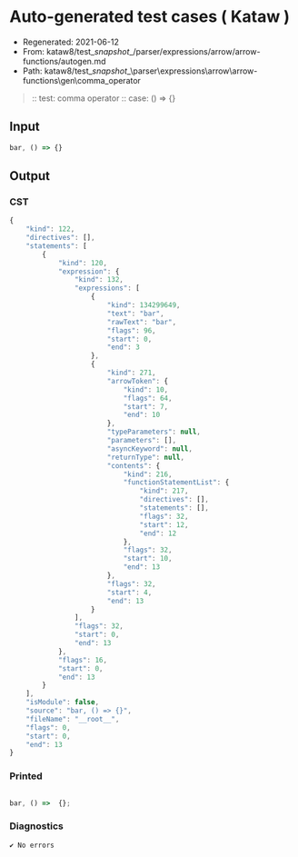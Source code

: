 # Auto-generated test cases ( Kataw )
- Regenerated: 2021-06-12
- From: kataw8/test\__snapshot__/parser/expressions/arrow/arrow-functions/autogen.md
- Path: kataw8/test\__snapshot__\parser\expressions\arrow\arrow-functions\gen\comma_operator
> :: test: comma operator
> :: case: () => {}
## Input

`````js
bar, () => {}
`````
## Output

### CST

```javascript
{
    "kind": 122,
    "directives": [],
    "statements": [
        {
            "kind": 120,
            "expression": {
                "kind": 132,
                "expressions": [
                    {
                        "kind": 134299649,
                        "text": "bar",
                        "rawText": "bar",
                        "flags": 96,
                        "start": 0,
                        "end": 3
                    },
                    {
                        "kind": 271,
                        "arrowToken": {
                            "kind": 10,
                            "flags": 64,
                            "start": 7,
                            "end": 10
                        },
                        "typeParameters": null,
                        "parameters": [],
                        "asyncKeyword": null,
                        "returnType": null,
                        "contents": {
                            "kind": 216,
                            "functionStatementList": {
                                "kind": 217,
                                "directives": [],
                                "statements": [],
                                "flags": 32,
                                "start": 12,
                                "end": 12
                            },
                            "flags": 32,
                            "start": 10,
                            "end": 13
                        },
                        "flags": 32,
                        "start": 4,
                        "end": 13
                    }
                ],
                "flags": 32,
                "start": 0,
                "end": 13
            },
            "flags": 16,
            "start": 0,
            "end": 13
        }
    ],
    "isModule": false,
    "source": "bar, () => {}",
    "fileName": "__root__",
    "flags": 0,
    "start": 0,
    "end": 13
}
```

### Printed

```javascript

bar, () =>  {};
```

### Diagnostics

```javascript
✔ No errors
```

